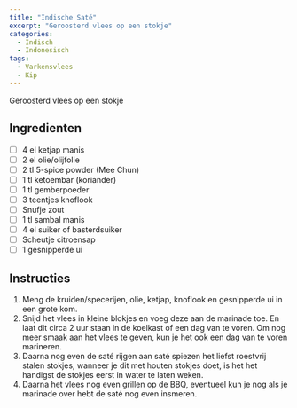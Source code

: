 ```yaml
---
title: "Indische Saté"
excerpt: "Geroosterd vlees op een stokje"
categories: 
  - Indisch
  - Indonesisch
tags: 
  - Varkensvlees  
  - Kip
---
```


Geroosterd vlees op een stokje

## Ingredienten

- [ ] 4 el ketjap manis
- [ ] 2 el olie/olijfolie
- [ ] 2 tl 5-spice powder (Mee Chun)
- [ ] 1 tl ketoembar (koriander)
- [ ] 1 tl gemberpoeder
- [ ] 3 teentjes knoflook
- [ ] Snufje zout
- [ ] 1 tl sambal manis
- [ ] 4 el suiker of basterdsuiker
- [ ] Scheutje citroensap
- [ ] 1 gesnipperde ui

## Instructies

1. Meng de kruiden/specerijen, olie, ketjap, knoflook en gesnipperde ui in een grote kom.
2. Snijd het vlees in kleine blokjes en voeg deze aan de marinade toe. En laat dit circa 2 uur staan in de koelkast of een dag van te voren. Om nog meer smaak aan het vlees te geven, kun je het ook een dag van te voren marineren.
3. Daarna nog even de saté rijgen aan saté spiezen het liefst roestvrij stalen stokjes, wanneer je dit met houten stokjes doet, is het het handigst de stokjes eerst in water te laten weken.
4. Daarna het vlees nog even grillen op de BBQ, eventueel kun je nog als je marinade over hebt de saté nog even insmeren.

